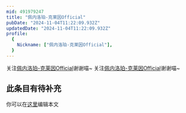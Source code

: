 ```yaml
---
mid: 491979247
title: "佩内洛珀-克莱因Official"
pubDate: "2024-11-04T11:22:09.932Z"
updatedDate: "2024-11-04T11:22:09.932Z"
profile:
  {
    Nickname: ["佩内洛珀-克莱因Official"],
  }
---
```


关注[佩内洛珀-克莱因Official](https://space.bilibili.com/491979247)谢谢喵~ 关注[佩内洛珀-克莱因Official](https://space.bilibili.com/491979247)谢谢喵~

## 此条目有待补充
你可以在[这里](https://github.com/Yuhanawa/VTuber.ICU-Content/edit/master/v/佩内洛珀-克莱因Official/index.md)编辑本文
